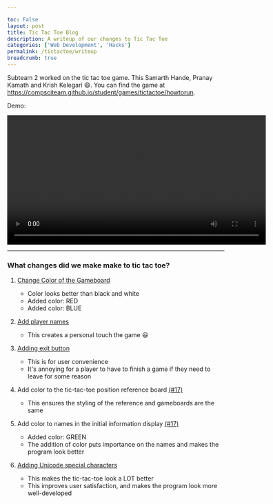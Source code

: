 ```yaml
---

toc: False
layout: post
title: Tic Tac Toe Blog
description: A writeup of our changes to Tic Tac Toe
categories: ['Web Development', 'Hacks']
permalink: /tictactoe/writeup
breadcrumb: true
---
```



Subteam 2 worked on the tic tac toe game. This Samarth Hande, Pranay Kamath and Krish Kelegari 😄. You can find the game at <https://compsciteam.github.io/student/games/tictactoe/howtorun>.

Demo:


<video width="600" controls>
  <source src="{{site.baseurl}}/images/hacks/TicTacToeDemo.mp4" type="video/mp4">
Your browser does not support the video tag.
</video>

<hr>


### What changes did we make make to tic tac toe?

1. [Change Color of the Gameboard](https://github.com/CompSciTeam/student/issues/17)
    - Color looks better than black and white  
    - Added color: RED  
    - Added color: BLUE  
  
2. [Add player names](https://github.com/CompSciTeam/student/issues/18)
    - This creates a personal touch the game 😃 
  
3. [Adding exit button](https://github.com/CompSciTeam/student/issues/19)
    - This is for user convenience  
    - It's annoying for a player to have to finish a game if they need to leave for some reason
  
4. Add color to the tic-tac-toe position reference board [(#17)](https://github.com/CompSciTeam/student/issues/17)
    - This ensures the styling of the reference and gameboards are the same
5. Add color to names in the initial information display [(#17)]((https://github.com/CompSciTeam/student/issues/17))
    - Added color: GREEN
    - The addition of color puts importance on the names and makes the program look better
6. [Adding Unicode special characters](https://github.com/CompSciTeam/student/issues/20)
    - This makes the tic-tac-toe look a LOT better
    - This improves user satisfaction, and makes the program look more well-developed


